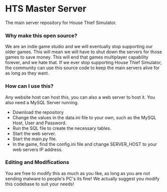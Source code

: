 # HTS Master Server
 The main server repository for House Thief Simulator.



### Why make this open source?

We are an indie game studio and we will eventually stop supporting our older games. This will mean we will have to shut down the servers for those games to save money. This will end that games multiplayer capability forever, and we hate that. If we ever stop supporting House Thief Simulator, the community can use this source code to keep the main servers alive for as long as they want.



### How can I use this?

Any website host can host this, you can also a web server to host it. You also need a MySQL Server running.

* Download the repository
* Change the values in the data.ini file to your own, such as the MySQL Host, User and Password.
* Run the SQL file to create the necessary tables.
* Start the web server.
* Start the main.py file.
* In the game, find the config.ini file and change SERVER_HOST to your web servers IP address.



### Editing and Modifications

You are free to modify this as much as you like, as long as you are not sending malware to people's PC's its fine! We actually suggest you modify this codebase to suit your needs!



### 

### 




